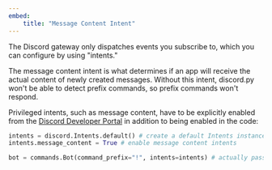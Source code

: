 ```yaml
---
embed:
    title: "Message Content Intent"
---
```


The Discord gateway only dispatches events you subscribe to, which you can configure by using "intents."

The message content intent is what determines if an app will receive the actual content of newly created messages. Without this intent, discord.py won't be able to detect prefix commands, so prefix commands won't respond.

Privileged intents, such as message content, have to be explicitly enabled from the [Discord Developer Portal](https://discord.com/developers/applications) in addition to being enabled in the code:

```py
intents = discord.Intents.default() # create a default Intents instance
intents.message_content = True # enable message content intents

bot = commands.Bot(command_prefix="!", intents=intents) # actually pass it into the constructor
```
